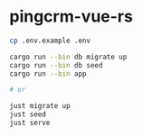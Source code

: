 # pingcrm-vue-rs


```bash
cp .env.example .env

cargo run --bin db migrate up
cargo run --bin db seed
cargo run --bin app

# or

just migrate up
just seed
just serve
```